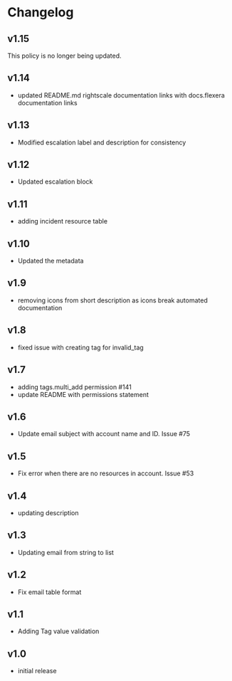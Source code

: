# Changelog

## v1.15

This policy is no longer being updated.  

## v1.14

- updated README.md rightscale documentation links with docs.flexera documentation links

## v1.13

- Modified escalation label and description for consistency

## v1.12

- Updated escalation block

## v1.11

- adding incident resource table

## v1.10

- Updated the metadata

## v1.9

- removing icons from short description as icons break automated documentation

## v1.8

- fixed issue with creating tag for invalid_tag

## v1.7

- adding tags.multi_add permission #141
- update README with permissions statement

## v1.6

- Update email subject with account name and ID. Issue #75

## v1.5

- Fix error when there are no resources in account. Issue #53

## v1.4

- updating description

## v1.3

- Updating email from string to list

## v1.2

- Fix email table format

## v1.1

- Adding Tag value validation

## v1.0

- initial release
